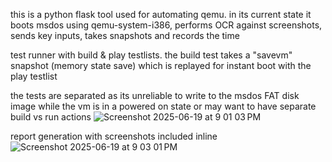 this is a python flask tool used for automating qemu. in its current state it boots msdos using qemu-system-i386, performs OCR against screenshots, sends key inputs, takes snapshots and records the time 


test runner with build & play testlists. the build test takes a "savevm" snapshot (memory state save) which is replayed for instant boot with the play testlist

the tests are separated as its unreliable to write to the msdos FAT disk image while the vm is in a powered on state or may want to have separate build vs run actions
![Screenshot 2025-06-19 at 9 01 03 PM](https://github.com/user-attachments/assets/7a13753e-6e48-406e-83aa-ca8ca55fb3bf)

report generation with screenshots included inline
![Screenshot 2025-06-19 at 9 03 01 PM](https://github.com/user-attachments/assets/9e73eca0-c5af-4fb0-8399-b1f3c781d9eb)
